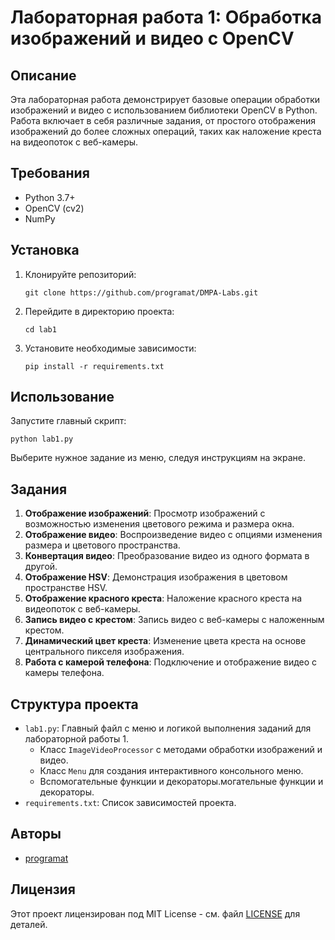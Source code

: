 # Лабораторная работа 1: Обработка изображений и видео с OpenCV

## Описание

Эта лабораторная работа демонстрирует базовые операции обработки изображений и видео с использованием библиотеки OpenCV в Python. Работа включает в себя различные задания, от простого отображения изображений до более сложных операций, таких как наложение креста на видеопоток с веб-камеры.

## Требования

- Python 3.7+
- OpenCV (cv2)
- NumPy

## Установка

1. Клонируйте репозиторий:
   ```
   git clone https://github.com/programat/DMPA-Labs.git
   ```

2. Перейдите в директорию проекта:
   ```
   cd lab1
   ```

3. Установите необходимые зависимости:
   ```
   pip install -r requirements.txt
   ```

## Использование

Запустите главный скрипт:

```
python lab1.py
```

Выберите нужное задание из меню, следуя инструкциям на экране.

## Задания

1. **Отображение изображений**: Просмотр изображений с возможностью изменения цветового режима и размера окна.
2. **Отображение видео**: Воспроизведение видео с опциями изменения размера и цветового пространства.
3. **Конвертация видео**: Преобразование видео из одного формата в другой.
4. **Отображение HSV**: Демонстрация изображения в цветовом пространстве HSV.
5. **Отображение красного креста**: Наложение красного креста на видеопоток с веб-камеры.
6. **Запись видео с крестом**: Запись видео с веб-камеры с наложенным крестом.
7. **Динамический цвет креста**: Изменение цвета креста на основе центрального пикселя изображения.
8. **Работа с камерой телефона**: Подключение и отображение видео с камеры телефона.

## Структура проекта

- `lab1.py`: Главный файл с меню и логикой выполнения заданий для лабораторной работы 1.
  - Класс `ImageVideoProcessor` с методами обработки изображений и видео.
  - Класс `Menu` для создания интерактивного консольного меню.
  - Вспомогательные функции и декораторы.могательные функции и декораторы.
- `requirements.txt`: Список зависимостей проекта.

## Авторы

- [programat](https://github.com/programat)

## Лицензия

Этот проект лицензирован под MIT License - см. файл [LICENSE](LICENSE) для деталей.
